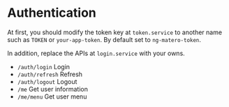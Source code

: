 # Authentication

At first, you should modify the token key at `token.service` to another name such as `TOKEN` or `your-app-token`. By default set to `ng-matero-token`.

In addition, replace the APIs at `login.service` with your owns.

- `/auth/login` Login
- `/auth/refresh` Refresh
- `/auth/logout` Logout
- `/me` Get user information
- `/me/menu` Get user menu
